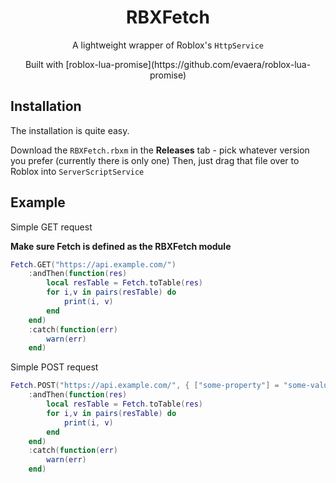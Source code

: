 <div align="center">
  <h1>RBXFetch</h1>
  <p>A lightweight wrapper of Roblox's <code>HttpService</code></p>
  Built with [roblox-lua-promise](https://github.com/evaera/roblox-lua-promise)
</div>

## Installation
The installation is quite easy.

Download the <code>RBXFetch.rbxm</code> in the <strong>Releases</strong> tab - pick whatever version you prefer (currently there is only one)
Then, just drag that file over to Roblox into <code>ServerScriptService</code>

## Example
Simple GET request

<strong>Make sure Fetch is defined as the RBXFetch module</strong>
```lua
Fetch.GET("https://api.example.com/")
	:andThen(function(res)
		local resTable = Fetch.toTable(res)
		for i,v in pairs(resTable) do
			print(i, v)
		end
	end)
	:catch(function(err)
		warn(err)	
	end)
```

Simple POST request
```lua
Fetch.POST("https://api.example.com/", { ["some-property"] = "some-value" }, Enum.HttpContentType.ApplicationJson)
	:andThen(function(res)
		local resTable = Fetch.toTable(res)
		for i,v in pairs(resTable) do
			print(i, v)
		end
	end)
	:catch(function(err)
		warn(err)	
	end)
```
